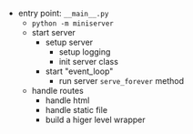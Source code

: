 - entry point: `__main__.py`
	- `python -m miniserver `
	- start server
		- setup server
			- setup logging
			- init server class
		- start "event_loop"
			- run server `serve_forever` method
	- handle routes
		- handle html
		- handle static file
		- build a higer level wrapper


